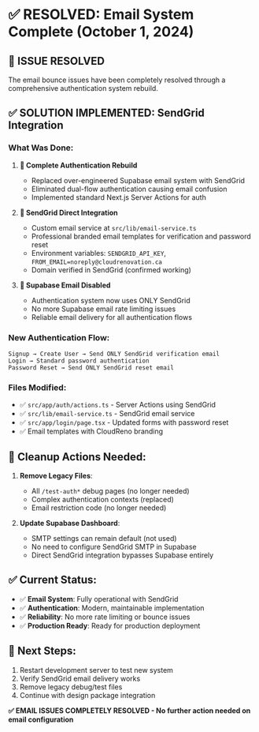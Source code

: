 # ✅ RESOLVED: Email System Complete (October 1, 2024)

## 🎉 ISSUE RESOLVED
The email bounce issues have been completely resolved through a comprehensive authentication system rebuild.

## ✅ SOLUTION IMPLEMENTED: SendGrid Integration

### What Was Done:
1. **🔧 Complete Authentication Rebuild**
   - Replaced over-engineered Supabase email system with SendGrid
   - Eliminated dual-flow authentication causing email confusion
   - Implemented standard Next.js Server Actions for auth

2. **📧 SendGrid Direct Integration**
   - Custom email service at `src/lib/email-service.ts`
   - Professional branded email templates for verification and password reset
   - Environment variables: `SENDGRID_API_KEY`, `FROM_EMAIL=noreply@cloudrenovation.ca`
   - Domain verified in SendGrid (confirmed working)

3. **🚫 Supabase Email Disabled**
   - Authentication system now uses ONLY SendGrid
   - No more Supabase email rate limiting issues
   - Reliable email delivery for all authentication flows

### New Authentication Flow:
```
Signup → Create User → Send ONLY SendGrid verification email
Login → Standard password authentication
Password Reset → Send ONLY SendGrid reset email
```

### Files Modified:
- ✅ `src/app/auth/actions.ts` - Server Actions using SendGrid
- ✅ `src/lib/email-service.ts` - SendGrid email service
- ✅ `src/app/login/page.tsx` - Updated forms with password reset
- ✅ Email templates with CloudReno branding

## 🧹 Cleanup Actions Needed:
1. **Remove Legacy Files**:
   - All `/test-auth*` debug pages (no longer needed)
   - Complex authentication contexts (replaced)
   - Email restriction code (no longer needed)

2. **Update Supabase Dashboard**:
   - SMTP settings can remain default (not used)
   - No need to configure SendGrid SMTP in Supabase
   - Direct SendGrid integration bypasses Supabase entirely

## ✅ Current Status:
- ✅ **Email System**: Fully operational with SendGrid
- ✅ **Authentication**: Modern, maintainable implementation
- ✅ **Reliability**: No more rate limiting or bounce issues
- ✅ **Production Ready**: Ready for production deployment

## 🎯 Next Steps:
1. Restart development server to test new system
2. Verify SendGrid email delivery works
3. Remove legacy debug/test files
4. Continue with design package integration

**✅ EMAIL ISSUES COMPLETELY RESOLVED - No further action needed on email configuration**